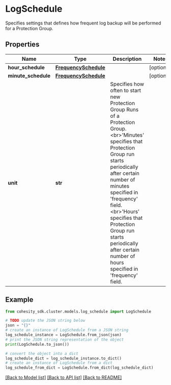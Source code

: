 # LogSchedule

Specifies settings that defines how frequent log backup will be performed for a Protection Group.

## Properties

Name | Type | Description | Notes
------------ | ------------- | ------------- | -------------
**hour_schedule** | [**FrequencySchedule**](FrequencySchedule.md) |  | [optional] 
**minute_schedule** | [**FrequencySchedule**](FrequencySchedule.md) |  | [optional] 
**unit** | **str** | Specifies how often to start new Protection Group Runs of a Protection Group. &lt;br&gt;&#39;Minutes&#39; specifies that Protection Group run starts periodically after certain number of minutes specified in &#39;frequency&#39; field. &lt;br&gt;&#39;Hours&#39; specifies that Protection Group run starts periodically after certain number of hours specified in &#39;frequency&#39; field. | 

## Example

```python
from cohesity_sdk.cluster.models.log_schedule import LogSchedule

# TODO update the JSON string below
json = "{}"
# create an instance of LogSchedule from a JSON string
log_schedule_instance = LogSchedule.from_json(json)
# print the JSON string representation of the object
print(LogSchedule.to_json())

# convert the object into a dict
log_schedule_dict = log_schedule_instance.to_dict()
# create an instance of LogSchedule from a dict
log_schedule_from_dict = LogSchedule.from_dict(log_schedule_dict)
```
[[Back to Model list]](../README.md#documentation-for-models) [[Back to API list]](../README.md#documentation-for-api-endpoints) [[Back to README]](../README.md)


